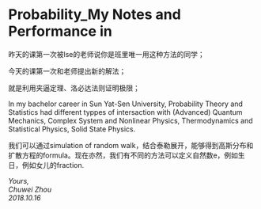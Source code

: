 # Probability_My Notes and Performance in 

昨天的课第一次被lse的老师说你是班里唯一用这种方法的同学；

今天的课第一次和老师提出新的解法；

就是利用夹逼定理、洛必达法则证明极限；



In my bachelor career in Sun Yat-Sen University, Probability Theory and Statistics had different typpes of intersaction with (Advanced) Quantum Mechanics, Complex System and Nonlinear Physics, Thermodynamics and Statistical Physics, Solid State Physics.           


我们可以通过simulation of random walk，结合泰勒展开，能够得到高斯分布和扩散方程的formula。现在亦然，我们有不同的方法可以定义自然数e，例如生日，例如女儿的fraction.
                    
              

_Yours,_             
_Chuwei Zhou_             
_2018.10.16_
   




